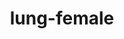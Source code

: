 ---
title: lung-female
release_version: v1.1
hra_release_version:
  - v1.0
  - v1.1
  - v1.2
type: ref-organs
description: '[This reference organ](https://hubmapconsortium.github.io/ccf/pages/ccf-3d-reference-library.html) was created using data from the Visible Human Female, provided by the National Library of Medicine.'
creators:
  - 0000-0003-4066-7531
project_leads:
  - 0000-0002-3321-6137
reviewers:
  - 0000-0002-9185-3994
creation_date: 2021-12-01T00:00:00
license: CC BY 4.0
publisher:  HuBMAP 
funder:  National Institutes of Health 
award_number:  OT2OD026671 
hubmap_id:  HBM448.SPWK.587 
datatable: VH_F_Lung.glb
doi: https://doi.org/10.48539/HBM448.SPWK.587
---